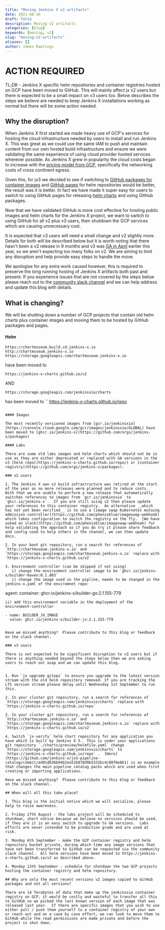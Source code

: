 ```yaml
---
title: "Moving Jenkins X v2 artifacts"
date: 2021-08-26
draft: false
description: Moving v2 artifacts
categories: [blog]
keywords: [moving, v2]
slug: "moving-v2-artifacts"
aliases: []
author: James Rawlings
---
```

 
# __ACTION REQUIRED__
 
TL;DR - Jenkins X specific helm repositories and container registries hosted on GCP have been moved to GitHub.  This will mainly affect jx v2 users but there is expected to be a small impact on v3 users too.  Below describes the steps we believe are needed to keep Jenkins X installations working as normal but there will be some action needed.
 
## Why the disruption?
 
When Jenkins X first started we made heavy use of GCP's services for hosting the cloud infrastructure needed by users to install and run Jenkins X.  This was great as we could use the same IAM to push and maintain content from our own hosted build infrastructure and ensure we were validating the same experience of using cloud provider hosted services wherever possible.  As Jenkins X grew in popularity the cloud costs began to increase with the [pricing model from GCP](https://cloud.google.com/container-registry/pricing), specifically the networking costs of cross continent egress.
 
Given this, for jx3 we decided to see if switching to [GitHub packages for container images](https://github.com/orgs/jenkins-x/packages) and [GitHub pages](https://jenkins-x-charts.github.io/repo/) for helm repositories would be better, the result was it is better.  In fact we have made it super easy for users to switch to using GitHub pages for releasing [helm charts](https://jenkins-x.io/v3/develop/faq/config/registries/#how-do-i-switch-to-github-pages-for-charts) and using GitHub packages.
 
Now that we have validated GitHub is more cost effective for hosting public images and helm charts for the Jenkins X project, we want to switch to using GitHub for all v2 plus v3 users, then shutdown the GCP services which are causing unnecessary cost.
 
It is expected that v3 users will need a small change and v2 slightly more.  Details for both will be described below but it is worth noting that there hasn't been a v2 release in 9 months and v3 was [GA in April](https://jenkins-x.io/blog/2021/04/15/jx-v3-ga/) earlier this year, so we aren't expecting too many folks on v2.  We are aiming to limit any disruption and help provide easy steps to handle the move.

We apologise for any extra work caused however, this is required to preserve the long running hosting of Jenkins X artifacts both past and present.  If you experience issues that are not covered by the steps below please reach out to the [community slack channel](https://jenkins-x.io/community/#slack) and we can help address and update this blog with details.
 
## What is changing?
 
We will be shutting down a number of GCP projects that contain old helm charts plus container images and moving them to be hosted by GitHub packages and pages.
 
#### Helm
 
```
https://chartmuseum.build.cd.jenkins-x.io
http://chartmuseum.jenkins-x.io
https://storage.googleapis.com/chartmuseum.jenkins-x.io
``` 
have been moved to 
```
https://jenkins-x-charts.github.io/v2
```
 
AND

```
https://storage.googleapis.com/jenkinsxio/charts
``` 
has been moved to 
``
https://jenkins-x-charts.github.io/repo
```

#### Images
 
The most recently versioned images from [gcr.io/jenkinsxio](https://console.cloud.google.com/gcr/images/jenkinsxio/GLOBAL) have been moved to [ghcr.io/jenkins-x](https://github.com/orgs/jenkins-x/packages)
 
#### Labs
 
There are some old labs images and helm charts which should not be in use as they are either deprecated or replaced with GA versions in the v3 [helm repo](https://jenkins-x-charts.github.io/repo/) or [container registry](https://github.com/orgs/jenkins-x/packages).
 
### v2 users
 
1. The Jenkins X own v2 build infrastructure was retired at the start of the year as no more releases were planned and to reduce costs.  With that we are unable to perform a new release that automatically switches references to images from `gcr.io/jenkinsxio` to `ghcr.io/jenkins-x`.  If you are still using v2 then please update your references to this container registry.  An alternative __which has not yet been verified__ is to use a [image swap Kubernetes mutaing admission controller](https://github.com/phenixblue/imageswap-webhook) which takes configuration to switch the registry on the fly.  [We have asked on slack](https://github.com/phenixblue/imageswap-webhook) for help validating the approach so if you do try it please share feedback and config used to help others in the channel, we can then update docs.
 
2. In your boot git repository, run a search for references of `http://chartmuseum.jenkins-x.io` and `https://storage.googleapis.com/chartmuseum.jenkins-x.io` replace with `https://jenkins-x-charts.github.io/v2`

3. Environment controller (can be skipped if not using)
   i) change the environment controller image to be `ghcr.io/jenkins-x/builder-maven:0.1.803`
   i) change the image used in the pipline, needs to be changed in the jenkins-x.yaml of the enviromnet repo:
   ```
   agent:
    container: ghcr.io/jenkins-x/builder-go:2.1.155-779
   ```
   ii) add this environment variable in the deployment of the environment-controller
   ```
    - name: BUILDER_JX_IMAGE
      value: ghcr.io/jenkins-x/builder-jx:2.1.155-779
   ```
 
Have we missed anything?  Please contribute to this blog or feedback on the slack channel.
 
### v3 users

There is not expected to be significant disruption to v3 users but if there is anything needed beyond the steps below then we are asking users to reach out asap and we can update this blog.


1. Run `jx upgrade gitops` to ensure you upgrade to the latest version stream with the old helm repository removed. If you are tracking the LTS version stream please delay until Wednesday 1st September to run this.
 
2. In your cluster git repository, run a search for references of `https://storage.googleapis.com/jenkinsxio/charts` replace with `https://jenkins-x-charts.github.io/repo`
 
3. In your cluster git repository, run a search for references of `http://chartmuseum.jenkins-x.io` and `https://storage.googleapis.com/chartmuseum.jenkins-x.io` replace with `https://jenkins-x-charts.github.io/v2`
 
4. Switch `jx-verify` helm chart repository for any application you have which is built by Jenkins X 3.  This is under your applications git repository `./charts/preview/helmfile.yaml` change `https://storage.googleapis.com/jenkinsxio/charts` to `https://jenkins-x-charts.github.io/repo` .  [Here](https://github.com/jenkins-x/jx3-pipeline-catalog/commit/ed01d636b94b2ea51b878d9b5331bc4c88f6e8b1) is an example that changes the main pipeline catalog packs which are used when first creating or importing applications.

Have we missed anything?  Please contribute to this blog or feedback on the slack channel.
 
## When will all this take place?
 
1. This blog is the initial notice which we will socialise, please help to raise awareness.
 
2. Friday 27th August - the labs project will be scheduled to shutdown, short notice because we believe no services should be used, if they are it is an easy switch to upgrade to GA versions.  Labs efforts are never intended to be production grade and are used at risk.
 
3. Monday 6th September - make the GCP container registry and helm repository bucket private, during which time any image versions that have not been transferred to GitHub can be requested via the community slack channel.  All helm versions have been moved to https://jenkins-x-charts.github.io/v2 as described above.
 
4. Monday 13th September - schedule for shutdown the two GCP projects hosting the container registry and helm repository.
 
## Why are only the most recent versions v2 images copied to GitHub packages and not all versions?
 
There are 14 Terabytes of data that make up the jenkinsxio container registry on GCP, it would be costly and wasteful to transfer all this to GitHub so we picked the last known version of each image that was released last year.  If there are specific images that you wish to use either pull / push them yourself to a container registry of your own or reach out and on a case by case effort, we can look to move them to GitHub while the read permissions are made private and before the project is shut down.
